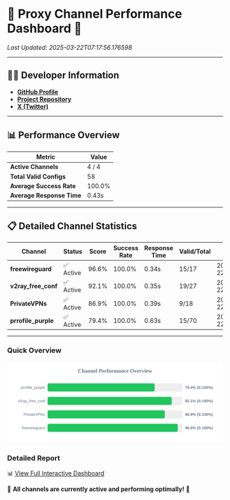 # 🌟 Proxy Channel Performance Dashboard 🌟

_Last Updated: 2025-03-22T07:17:56.176598_

---

## 👩‍💻 Developer Information

- **[GitHub Profile](https://github.com/4n0nymou3)**  
- **[Project Repository](https://github.com/4n0nymou3/multi-proxy-config-fetcher)**  
- **[X (Twitter)](https://x.com/4n0nymou3)**  

---

## 📊 Performance Overview

| Metric                | Value       |
|-----------------------|-------------|
| **Active Channels**   | 4 / 4       |
| **Total Valid Configs** | 58          |
| **Average Success Rate** | 100.0%      |
| **Average Response Time** | 0.43s       |

---

## 📋 Detailed Channel Statistics

| Channel          | Status     | Score  | Success Rate | Response Time | Valid/Total | Last Success               |
|------------------|------------|--------|--------------|---------------|-------------|----------------------------|
| **freewireguard**  | ✅ Active  | 96.6%  | 100.0% | 0.34s         | 15/17       | 2025-03-22T07:17:56.175018 |
| **v2ray_free_conf**  | ✅ Active  | 92.1%  | 100.0% | 0.35s         | 19/27       | 2025-03-22T07:17:55.389695 |
| **PrivateVPNs**  | ✅ Active  | 86.9%  | 100.0% | 0.39s         | 9/18       | 2025-03-22T07:17:55.813522 |
| **prrofile_purple**  | ✅ Active  | 79.4%  | 100.0% | 0.63s         | 15/70       | 2025-03-22T07:17:54.981022 |

---

### Quick Overview
<div align="center">
  <a href="https://raw.githubusercontent.com/nullluser/NullRepo/refs/heads/main/assets/channel_stats_chart.svg">
    <img src="https://raw.githubusercontent.com/nullluser/NullRepo/refs/heads/main/assets/channel_stats_chart.svg" alt="Source Performance Statistics" width="800">
  </a>
</div>

### Detailed Report
📊 [View Full Interactive Dashboard](https://htmlpreview.github.io/?https://github.com/nullluser/NullRepo/blob/main/assets/performance_report.html)

🎉 **All channels are currently active and performing optimally!** 🎉
